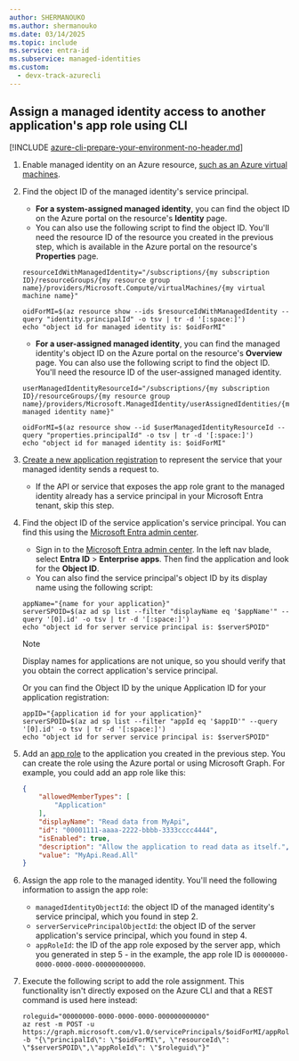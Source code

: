 ```yaml
---
author: SHERMANOUKO
ms.author: shermanouko
ms.date: 03/14/2025
ms.topic: include
ms.service: entra-id
ms.subservice: managed-identities
ms.custom:
  - devx-track-azurecli
---
```


## Assign a managed identity access to another application's app role using CLI

[!INCLUDE [azure-cli-prepare-your-environment-no-header.md](~/../docs/reusable-content/azure-cli/azure-cli-prepare-your-environment-no-header.md)]

1. Enable managed identity on an Azure resource, [such as an Azure virtual machines](~/identity/managed-identities-azure-resources/how-to-configure-managed-identities.md).

1. Find the object ID of the managed identity's service principal.

   - **For a system-assigned managed identity**, you can find the object ID on the Azure portal on the resource's **Identity** page. 
   - You can also use the following script to find the object ID. You'll need the resource ID of the resource you created in the previous step, which is available in the Azure portal on the resource's **Properties** page.

    ```azurecli
    resourceIdWithManagedIdentity="/subscriptions/{my subscription ID}/resourceGroups/{my resource group name}/providers/Microsoft.Compute/virtualMachines/{my virtual machine name}"
    
    oidForMI=$(az resource show --ids $resourceIdWithManagedIdentity --query "identity.principalId" -o tsv | tr -d '[:space:]')
    echo "object id for managed identity is: $oidForMI"
    ```

    - **For a user-assigned managed identity**, you can find the managed identity's object ID on the Azure portal on the resource's **Overview** page. You can also use the following script to find the object ID. You'll need the resource ID of the user-assigned managed identity.

    ```azurecli
    userManagedIdentityResourceId="/subscriptions/{my subscription ID}/resourceGroups/{my resource group name}/providers/Microsoft.ManagedIdentity/userAssignedIdentities/{my managed identity name}"
    
    oidForMI=$(az resource show --id $userManagedIdentityResourceId --query "properties.principalId" -o tsv | tr -d '[:space:]')
    echo "object id for managed identity is: $oidForMI"
    ```

1. [Create a new application registration](/entra/identity-platform/quickstart-register-app) to represent the service that your managed identity sends a request to.
   -  If the API or service that exposes the app role grant to the managed identity already has a service principal in your Microsoft Entra tenant, skip this step.

1. Find the object ID of the service application's service principal. You can find this using the [Microsoft Entra admin center](https://entra.microsoft.com/). 
   - Sign in to the [Microsoft Entra admin center](https://entra.microsoft.com/). In the left nav blade, select **Entra ID** > **Enterprise apps**. Then find the application and look for the **Object ID**.  
   - You can also find the service principal's object ID by its display name using the following script:

    ```azurecli
    appName="{name for your application}"
    serverSPOID=$(az ad sp list --filter "displayName eq '$appName'" --query '[0].id' -o tsv | tr -d '[:space:]')
    echo "object id for server service principal is: $serverSPOID"
    ```

    > [!NOTE]
    > Display names for applications are not unique, so you should verify that you obtain the correct application's service principal.

    Or you can find the Object ID by the unique Application ID for your application registration:

    ```azurecli
    appID="{application id for your application}"
    serverSPOID=$(az ad sp list --filter "appId eq '$appID'" --query '[0].id' -o tsv | tr -d '[:space:]')
    echo "object id for server service principal is: $serverSPOID"
    ```

1. Add an [app role](~/identity-platform/howto-add-app-roles-in-apps.md) to the application you created in the previous step. You can create the role using the Azure portal or using Microsoft Graph. For example, you could add an app role like this:

    ```json
    {
        "allowedMemberTypes": [
            "Application"
        ],
        "displayName": "Read data from MyApi",
        "id": "00001111-aaaa-2222-bbbb-3333cccc4444",
        "isEnabled": true,
        "description": "Allow the application to read data as itself.",
        "value": "MyApi.Read.All"
    }
    ```

1. Assign the app role to the managed identity. You'll need the following information to assign the app role:
    * `managedIdentityObjectId`: the object ID of the managed identity's service principal, which you found in step 2.
    * `serverServicePrincipalObjectId`: the object ID of the server application's service principal, which you found in step 4.
    * `appRoleId`: the ID of the app role exposed by the server app, which you generated in step 5 - in the example, the app role ID is `00000000-0000-0000-0000-000000000000`.
   
1. Execute the following script to add the role assignment. This functionality isn't directly exposed on the Azure CLI and that a REST command is used here instead:

    ```azurecli
    roleguid="00000000-0000-0000-0000-000000000000"
    az rest -m POST -u https://graph.microsoft.com/v1.0/servicePrincipals/$oidForMI/appRoleAssignments -b "{\"principalId\": \"$oidForMI\", \"resourceId\": \"$serverSPOID\",\"appRoleId\": \"$roleguid\"}"
    ```
